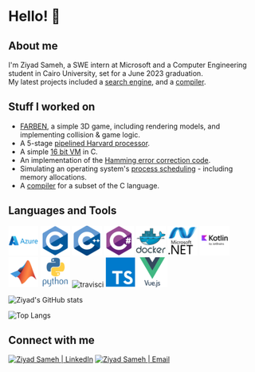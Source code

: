 # Hello! 👋

## About me

I'm Ziyad Sameh, a SWE intern at Microsoft and a Computer Engineering student in Cairo University, set for a June 2023 graduation.  
My latest projects included a [search engine](https://github.com/ziyadss/CMPN306-SearchEngine), and a [compiler](https://github.com/ziyadss/Mini-C-Compiler).

## Stuff I worked on

- [FARBEN](https://github.com/ziyadss/CMPN205-GraphicsGame), a simple 3D game, including rendering models, and implementing collision & game logic.
- A 5-stage [pipelined Harvard processor](https://github.com/ziyadss/CMPN301-PipelinedHarvardProcessor).
- A simple [16 bit VM](https://github.com/ziyadss/Virtual-Machine) in C.
- An implementation of the [Hamming error correction code](https://github.com/ziyadss/CMPN405-DataLinkLayer/blob/main/src/hamming.h).
- Simulating an operating system's [process scheduling](https://github.com/ziyadss/CMPN303-Scheduler) - including memory allocations.
- A [compiler](https://github.com/ziyadss/Mini-C-Compiler) for a subset of the C language.

## Languages and Tools
<p align="left">
  <img src="https://raw.githubusercontent.com/devicons/devicon/master/icons/azure/azure-original-wordmark.svg" alt="azure" width="60" height="60"/>
  <img src="https://raw.githubusercontent.com/devicons/devicon/master/icons/c/c-original.svg" alt="c" width="60" height="60"/>
  <img src="https://raw.githubusercontent.com/devicons/devicon/master/icons/cplusplus/cplusplus-original.svg" alt="cplusplus" width="60" height="60"/>
  <img src="https://raw.githubusercontent.com/devicons/devicon/master/icons/csharp/csharp-original.svg" alt="csharp" width="60" height="60"/>
  <img src="https://raw.githubusercontent.com/devicons/devicon/master/icons/docker/docker-original-wordmark.svg" alt="docker" width="60" height="60"/>
  <img src="https://raw.githubusercontent.com/devicons/devicon/master/icons/dot-net/dot-net-original-wordmark.svg" alt="dot-net" width="60" height="60"/>
  <img src="https://raw.githubusercontent.com/devicons/devicon/master/icons/kotlin/kotlin-original-wordmark.svg" alt="kotlin" width="60" height="60"/>
  <img src="https://raw.githubusercontent.com/devicons/devicon/master/icons/matlab/matlab-original.svg" alt="matlab" width="60" height="60"/>
  <img src="https://raw.githubusercontent.com/devicons/devicon/master/icons/python/python-original-wordmark.svg" alt="python" width="60" height="60"/>
  <img src="https://www.vectorlogo.zone/logos/travis-ci/travis-ci-icon.svg" alt="travisci" width="60" height="60"/>
  <img src="https://raw.githubusercontent.com/devicons/devicon/master/icons/typescript/typescript-original.svg" alt="typescript" width="60" height="60"/>
  <img src="https://raw.githubusercontent.com/devicons/devicon/master/icons/vuejs/vuejs-original-wordmark.svg" alt="vuejs" width="60" height="60"/>
</p>

![Ziyad's GitHub stats](https://github-readme-stats.vercel.app/api?username=ziyadss&hide=stars&count_private=true&show_icons=true&include_all_commits=true&theme=tokyonight)

![Top Langs](https://github-readme-stats.vercel.app/api/top-langs/?username=ziyadss&layout=compact&langs_count=6&hide=html&theme=tokyonight)

## Connect with me

[<img alt="Ziyad Sameh | LinkedIn" width="40px" height="40px" src="https://content.linkedin.com/content/dam/me/business/en-us/amp/brand-site/v2/bg/LI-Bug.svg.original.svg" />](https://www.linkedin.com/in/ziyadss/)
[<img alt="Ziyad Sameh | Email" width="40px" height="40px" src="https://static2.sharepointonline.com/files/fabric-cdn-prod_20200430.002/assets/brand-icons/product/svg/word_48x1.svg" />](mailto:ziyad.ss@hotmail.com)
